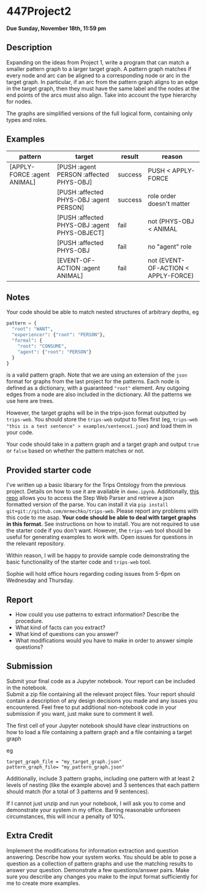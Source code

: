 # 447Project2

**Due Sunday, November 18th, 11:59 pm**

## Description

Expanding on the ideas from Project 1, write a program that can match a smaller pattern graph to a larger target graph.
A pattern graph matches if every node and arc can be aligned to a corresponding node or arc in the target graph.
In particular, if an arc from the pattern graph aligns to an edge in the target graph, then they must have the same label and
the nodes at the end points of the arcs must also align.  Take into account the type hierarchy for nodes.

The graphs are simplified versions of the full logical form, containing only types and roles.

## Examples

|pattern  |target   |result   |reason   |
|---------|---------|---------|---------|
|[APPLY-FORCE :agent ANIMAL] | [PUSH :agent PERSON :affected PHYS-OBJ] | success | PUSH < APPLY-FORCE |
| |[PUSH :affected PHYS-OBJ :agent PERSON]| success | role order doesn't matter|
| |[PUSH :affected PHYS-OBJ :agent PHYS-OBJECT]| fail | not (PHYS-OBJ < ANIMAL |
| |[PUSH :affected PHYS-OBJ | fail | no "agent" role|
| |[EVENT-OF-ACTION :agent ANIMAL] | fail | not (EVENT-OF-ACTION < APPLY-FORCE) |

## Notes

Your code should be able to match nested structures of arbitrary depths, eg
```python
pattern = {
  "root": "WANT", 
  "experiencer": {"root": "PERSON"},
  "formal": {
    "root": "CONSUME",
    "agent": {"root": "PERSON"}
  }
}
```
is a valid pattern graph.  Note that we are using an extension of the `json` format for graphs from the last project for the patterns.  Each node is defined as a dictionary, with a guaranteed `"root"` element.  Any outgoing edges from a node are also included in the dictionary.  All the patterns we use here are trees.

However, the target graphs will be in the trips-json format outputted by `trips-web`.  You should store the `trips-web` output to files first (eg, `trips-web "this is a test sentence" > examples/sentence1.json`) and load them in your code.

Your code should take in a pattern graph and a target graph and output `true` or `false` based on whether the pattern matches or not.

## Provided starter code

I've written up a basic libarary for the Trips Ontology from the previous project.  Details on how to use it are available
in  `demo.ipynb`.  Additionally, [this repo](http://github.com/mrmechko/trips-web) allows you to access the Step Web Parser and retrieve a json formatted version of the parse.  You can install it via `pip install git+git://github.com/mrmechko/trips-web`.  Please report any problems with this code to me asap.  **Your code should be able to deal with target graphs in this format.**  See instructions on how to install.  You are not required to use the starter code if you don't want.  However, the `trips-web` tool should be useful for generating examples to work with.  Open issues for questions in the relevant repository.

Within reason, I will be happy to provide sample code demonstrating the basic functionality of the starter code and `trips-web` tool.

Sophie will hold office hours regarding coding issues from 5-6pm on Wednesday and Thursday.

## Report

* How could you use patterns to extract information? Describe the procedure.  
* What kind of facts can you extract? 
* What kind of questions can you answer? 
* What modifications would you have to make in order to answer simple questions?

## Submission

Submit your final code as a Jupyter notebook.  Your report can be included in the notebook.  
Submit a zip file containing all the relevant project files.  Your report should contain a description of any design
decisions you made and any issues you encountered.  Feel free to put additional non-notebook code in your submission if you want, just make sure to comment it well.

The first cell of your Jupyter notebook should have clear instructions on how to load a file containing a pattern graph and a file containing a target graph

eg

```
target_graph_file = "my_target_graph.json"
pattern_graph_file= "my_pattern_graph.json"
```

Additionally, include 3 pattern graphs, including one pattern with at least 2 levels of nesting (like the example above)
and 3 sentences that each pattern should match (for a total of 3 patterns and 9 sentences).

If I cannot just unzip and run your notebook, I will ask you to come and demonstrate your system in my office.  Barring reasonable unforseen circumstances, this will incur a penalty of 10%.

## Extra Credit

Implement the modifications for information extraction and question answering.  Describe how your system works.  You should be able to pose a question as a collection of pattern graphs and use the matching results to answer your question.  Demonstrate a few questions/answer pairs.  Make sure you describe any changes you make to the input format sufficiently for me to create more examples.
